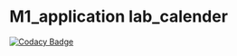 # M1_application lab_calender

[![Codacy Badge](https://api.codacy.com/project/badge/Grade/c704f403bb0e4ba9814e1f03e558d1b8)](https://app.codacy.com/gh/Akshaykc7/M1_application-lab_calender?utm_source=github.com&utm_medium=referral&utm_content=Akshaykc7/M1_application-lab_calender&utm_campaign=Badge_Grade_Settings)
